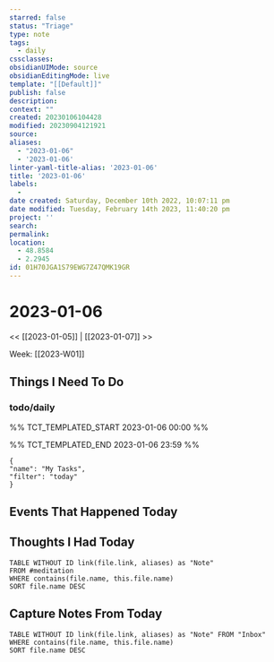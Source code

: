 ```yaml
---
starred: false
status: "Triage"
type: note
tags:
  - daily
cssclasses: 
obsidianUIMode: source
obsidianEditingMode: live
template: "[[Default]]"
publish: false
description: 
context: ""
created: 20230106104428
modified: 20230904121921
source: 
aliases:
  - "2023-01-06"
  - '2023-01-06'
linter-yaml-title-alias: '2023-01-06'
title: '2023-01-06'
labels:
  - 
date created: Saturday, December 10th 2022, 10:07:11 pm
date modified: Tuesday, February 14th 2023, 11:40:20 pm
project: ''
search: 
permalink: 
location:
  - 48.8584
  - 2.2945
id: 01H70JGA1S79EWG7Z47QMK19GR
---
```


# 2023-01-06

<< [[2023-01-05]] | [[2023-01-07]] >>

Week: [[2023-W01]]

## Things I Need To Do

### todo/daily

%% TCT_TEMPLATED_START 2023-01-06 00:00 %%

%% TCT_TEMPLATED_END 2023-01-06 23:59 %%

```todoist
{
"name": "My Tasks",
"filter": "today"
}
```

## Events That Happened Today

## Thoughts I Had Today


```dataview
TABLE WITHOUT ID link(file.link, aliases) as "Note"
FROM #meditation
WHERE contains(file.name, this.file.name)
SORT file.name DESC
```
## Capture Notes From Today

```dataview
TABLE WITHOUT ID link(file.link, aliases) as "Note" FROM "Inbox"
WHERE contains(file.name, this.file.name)
SORT file.name DESC
```
